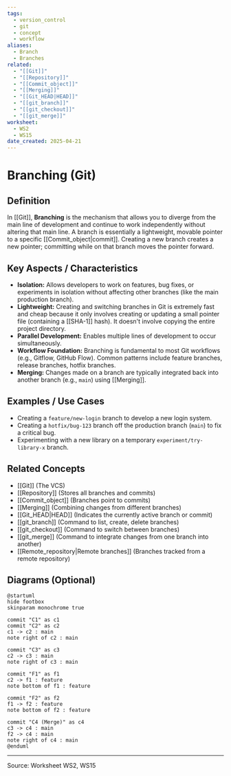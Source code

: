 ```yaml
---
tags:
  - version_control
  - git
  - concept
  - workflow
aliases:
  - Branch
  - Branches
related:
  - "[[Git]]"
  - "[[Repository]]"
  - "[[Commit_object]]"
  - "[[Merging]]"
  - "[[Git_HEAD|HEAD]]"
  - "[[git_branch]]"
  - "[[git_checkout]]"
  - "[[git_merge]]"
worksheet:
  - WS2
  - WS15
date_created: 2025-04-21
---
```

# Branching (Git)

## Definition

In [[Git]], **Branching** is the mechanism that allows you to diverge from the main line of development and continue to work independently without altering that main line. A branch is essentially a lightweight, movable pointer to a specific [[Commit_object|commit]]. Creating a new branch creates a new pointer; committing while on that branch moves the pointer forward.

## Key Aspects / Characteristics

- **Isolation:** Allows developers to work on features, bug fixes, or experiments in isolation without affecting other branches (like the main production branch).
- **Lightweight:** Creating and switching branches in Git is extremely fast and cheap because it only involves creating or updating a small pointer file (containing a [[SHA-1]] hash). It doesn't involve copying the entire project directory.
- **Parallel Development:** Enables multiple lines of development to occur simultaneously.
- **Workflow Foundation:** Branching is fundamental to most Git workflows (e.g., Gitflow, GitHub Flow). Common patterns include feature branches, release branches, hotfix branches.
- **Merging:** Changes made on a branch are typically integrated back into another branch (e.g., `main`) using [[Merging]].

## Examples / Use Cases

- Creating a `feature/new-login` branch to develop a new login system.
- Creating a `hotfix/bug-123` branch off the production branch (`main`) to fix a critical bug.
- Experimenting with a new library on a temporary `experiment/try-library-x` branch.

## Related Concepts
- [[Git]] (The VCS)
- [[Repository]] (Stores all branches and commits)
- [[Commit_object]] (Branches point to commits)
- [[Merging]] (Combining changes from different branches)
- [[Git_HEAD|HEAD]] (Indicates the currently active branch or commit)
- [[git_branch]] (Command to list, create, delete branches)
- [[git_checkout]] (Command to switch between branches)
- [[git_merge]] (Command to integrate changes from one branch into another)
- [[Remote_repository|Remote branches]] (Branches tracked from a remote repository)

## Diagrams (Optional)

```puml
@startuml
hide footbox
skinparam monochrome true

commit "C1" as c1
commit "C2" as c2
c1 -> c2 : main
note right of c2 : main

commit "C3" as c3
c2 -> c3 : main
note right of c3 : main

commit "F1" as f1
c2 -> f1 : feature
note bottom of f1 : feature

commit "F2" as f2
f1 -> f2 : feature
note bottom of f2 : feature

commit "C4 (Merge)" as c4
c3 -> c4 : main
f2 -> c4 : main
note right of c4 : main
@enduml
```
---
Source: Worksheet WS2, WS15